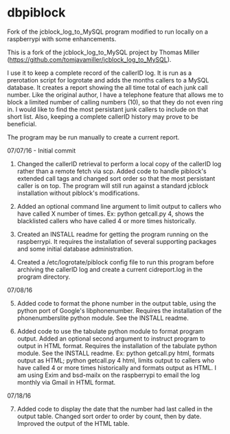 # dbpiblock
Fork of the jcblock_log_to_MySQL program modified to run locally on a raspberrypi with some enhancements.

This is a fork of the jcblock_log_to_MySQL project by Thomas Miller (https://github.com/tomjavamiller/jcblock_log_to_MySQL).

I use it to keep a complete record of the callerID log.  It is run as a prerotation script for logrotate and adds the months callers to a MySQL database. It creates a report showing the all time total of each junk call number.
Like the original author, I have a telephone feature that allows me to block a limited number of calling numbers (10), so that they do not even ring in. I would like to find the most persistant junk callers to include on that short list. Also, keeping a complete callerID history may prove to be beneficial.

The program may be run manually to create a current report.

07/07/16 - Initial commit

1) Changed the callerID retrieval to perform a local copy of the callerID log rather than a remote fetch via scp. Added code to handle piblock's extended call tags and changed sort order so that the most persistant caller is on top. The program will still run against a standard jcblock installation without piblock's modifications.

2) Added an optional command line argument to limit output to callers who have called X number of times. 
   Ex: python getcall.py 4, shows the blacklisted callers who have called 4 or more times historically.
		
3) Created an INSTALL readme for getting the program running on the raspberrypi. It requires the installation of several supporting packages and some initial database administration.

4) Created a /etc/logrotate/piblock config file to run this program before archiving the callerID log and create a current cidreport.log in the program directory.
       
07/08/16

5) Added code to format the phone number in the output table, using the python port of Google's libphonenumber. Requires the installation of the phonenumberslite python module. See the INSTALL readme.

6) Added code to use the tabulate python module to format program output. Added an optional second argument to instruct program to output in HTML format.  Requires the installation of the tabulate python module. See the INSTALL readme.
Ex: python getcall.py html, formats output as HTML; python getcall.py 4 html, limits output to callers who have called 4 or more times historically and formats output as HTML. 
I am using Exim and bsd-mailx on the raspberrypi to email the log monthly via Gmail in HTML format.

07/18/16

7) Added code to display the date that the number had last called in the output table. Changed sort order to order by count, then by date.
Improved the output of the HTML table.  